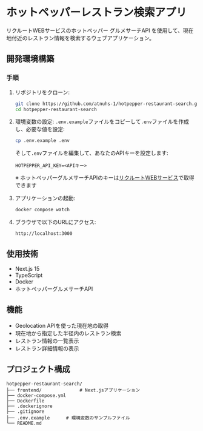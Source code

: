 # ホットペッパーレストラン検索アプリ

リクルートWEBサービスのホットペッパー グルメサーチAPI を使用して、現在地付近のレストラン情報を検索するウェブアプリケーション。

## 開発環境構築

### 手順
1. リポジトリをクローン:
   ```sh
   git clone https://github.com/atnuhs-1/hotpepper-restaurant-search.git
   cd hotpepper-restaurant-search
   ```

2. 環境変数の設定:
    `.env.example`ファイルをコピーして`.env`ファイルを作成し、必要な値を設定:
    
    ```sh
    cp .env.example .env
    ```
    そして`.env`ファイルを編集して、あなたのAPIキーを設定します:
    ```
    HOTPEPPER_API_KEY=<APIキー>
    ```
    ※ ホットペッパーグルメサーチAPIのキーは[リクルートWEBサービス](https://webservice.recruit.co.jp/register)で取得できます

3. アプリケーションの起動:
   ```sh
   docker compose watch
   ```

4. ブラウザで以下のURLにアクセス:
   ```
   http://localhost:3000
   ```

## 使用技術
- Next.js 15
- TypeScript
- Docker
- ホットペッパーグルメサーチAPI

## 機能
- Geolocation APIを使った現在地の取得
- 現在地から指定した半径内のレストラン検索
- レストラン情報の一覧表示
- レストラン詳細情報の表示

## プロジェクト構成
```
hotpepper-restaurant-search/
├── frontend/              # Next.jsアプリケーション
├── docker-compose.yml
├── Dockerfile
├── .dockerignore
├── .gitignore
├── .env.example      # 環境変数のサンプルファイル
└── README.md
```